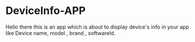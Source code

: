 # DeviceInfo-APP
Hello there this is an app which is about to display device's info in your app like Device name, model , brand , softwareId.

